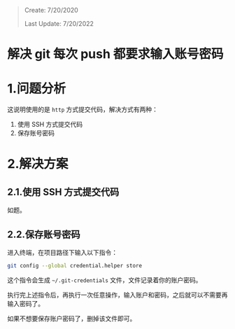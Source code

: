 > Create: 7/20/2020
>
> Last Update: 7/20/2022

# 解决 git 每次 push 都要求输入账号密码

# 1.问题分析

这说明使用的是 `http` 方式提交代码，解决方式有两种：

1. 使用 SSH 方式提交代码
2. 保存账号密码

# 2.解决方案

## 2.1.使用 SSH 方式提交代码

如题。

## 2.2.保存账号密码

进入终端，在项目路径下输入以下指令：

```bash
git config --global credential.helper store
```

这个指令会生成 `~/.git-credentials` 文件，文件记录着你的账户密码。

执行完上述指令后，再执行一次任意操作，输入账户和密码，之后就可以不需要再输入密码了。

如果不想要保存账户密码了，删掉该文件即可。
